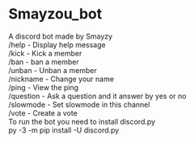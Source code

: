 # Smayzou_bot                                                
A discord bot made by Smayzy                                 
/help - Display help message                                 
/kick - Kick a member                                        
/ban - ban a member                                          
/unban - Unban a member                                      
/nickname - Change your name                                 
/ping - View the ping                                        
/question - Ask a question and it answer by yes or no             
/slowmode - Set slowmode in this channel                     
/vote - Create a vote                                        
To run the bot you need to install discord.py                
py -3 -m pip install -U discord.py                           
